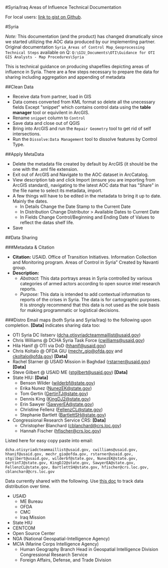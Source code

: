 #Syria/Iraq Areas of Influence Technical Documentation

For local users: [link to gist on Github](https://gist.github.com/cwlawlis802/1fbfebf4d177ff4e49a9/edit).

#Syria

*Note:* This documentation (and the product) has changed dramatically since we started utilizing the AOC data produced by our implementing partner. Original documentation `Syria_Areas of Control Map_Geoprocessing Technical Steps` available on Q: `Q:\GIU_Documents\OTI\Guidance for OTI GIS Analysts - Map Procedures\Syria`

This is technical guidance on producing shapefiles depicting areas of influence in Syria. There are a few steps necessary to prepare the data for sharing including aggregation and appending of metadata


##Clean Data

- Receive data from partner, load in GIS
- Data comes converted from KML format so delete all the unecessary fields Except "snippet" which contains control data using the **table manager** tool or equivilent in ArcGIS.
- Rename `snippet` column to `Control` 
- Save data and close out of QGIS
- Bring into ArcGIS and run the `Repair Geometry` tool to get rid of self intersections.
- Run the `Dissolve:Data Management` tool to dissolve features by Control Type.

##Apply MetaData
- Delete the metadata file created by default by ArcGIS (it should be the one with the .xml file extension.
- Exit out of ArcGIS and Navigate to the AOC dataset in ArcCatalog. 
- View description tab and click Import (ensure you are importing from ArcGIS standard), navigating to the latest AOC data that has "Share" in the file name to select its metadata, import. 
- A few things will have to be edited in the metadata to bring it up to date. Mainly the dates. 
  - In Details Change the Date Stamp to the Current Date 
  - In Distribution Change Distributor > Available Dates to Current Date 
  - In Fields Change Control/Beginning and Ending Date of Values to reflect the datas shelf life. 
- Save


##Data Sharing

###Metadata & Citation
- **Citation:** USAID. Office of Transition Initiatives. Information Collection and Monitoring program. Areas of Control in Syria” Created by Navanti group.
- **Description:**
  - *Abstract:* This data portrays areas in Syria controlled by various categories of armed actors according to open source intel research reports.
  - *Purpose:* This data is intended to add contextual information to reports of the crises in Syria. The data is for cartographic purposes. It is strongly recommend that this data is not used as the sole basis for making programmatic or logistical decisions.

###Distro
Email maps (both Syria and Syria/Iraq) to the following upon completion. **[Data]** indicates sharing data too:
- OTI Syria DC listserv (dcha.otisyriadcteammaillist@usaid.gov)
- Chris Williams @ DCHA Syria Task Force (cwilliams@usaid.gov)
- Hila Hanif @ OTI via DoD (hhanif@usaid.gov)
- Chris Koltalo @ OFDA GIU (mechr_gio@ofda.gov and ckoltalo@ofda.gov) **[Data]**
- Rachel Starner @ USAID Mission in Baghdad (rstarner@usaid.gov) **[Data]**
- Steve Gilbert @ USAID ME (stgilbert@usaid.gov) **[Data]**
- State HIU: **[Data]**
  - Benson Wilder (wilderbf@state.gov)
  - Erika Nunez (NunezEK@state.gov)
  - Tom Gertin (GertinTJ@state.gov)
  - Dennis King (KingDJ2@state.gov)
  - Erin Sawyer (SawyerEA@state.gov)
  - Christine Fellenz (FellenzCL@state.gov)
  - Stephanie Bartlett (BartlettSH@state.gov)
- Congressional Research Service CRS: **[Data]**
  - Christopher Blanchard (cblanchard@crs.loc.gov)
  - Hannah Fischer (hfischer@crs.loc.gov)

Listed here for easy copy paste into email:

`dcha.otisyriadcteammaillist@usaid.gov, cwilliams@usaid.gov, hhanif@usaid.gov, mechr_gio@ofda.gov, rstarner@usaid.gov, stgilbert@usaid.gov, wilderbf@state.gov, NunezEK@state.gov, GertinTJ@state.gov, KingDJ2@state.gov, SawyerEA@state.gov, FellenzCL@state.gov, BartlettSH@state.gov, hfischer@crs.loc.gov, cblanchard@crs.loc.gov`

Data currently shared with the following. Use [this doc](https://docs.google.com/a/usaid.gov/document/d/1Fo_pXdkA3N4eXwHCgK6AmEaLGhHSMPV859nDPpylF5w/edit) to track data distribution over time.

- USAID
  - ME Bureau
  - OFDA
  - CMC
  - Iraq Mission
- State HIU
- CENTCOM
- Open Source Center
- NGA (National Geospatial-Intelligence Agency)
- MCIA (Marine Corps Intelligence Agency) 
  - Human Geography Branch Head in Geospatial Intelligence Division
Congressional Research Service
  - Foreign Affairs, Defense, and Trade Division
